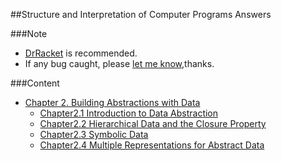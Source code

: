 ##Structure and Interpretation of Computer Programs Answers

###Note
- [DrRacket](http://download.racket-lang.org/) is recommended.
- If any bug caught, please [let me know](https://github.com/Soyn/sicp/issues/new),thanks.

###Content

- [Chapter 2.  Building Abstractions with Data](CH2/README.md)
  - [Chapter2.1 Introduction to Data Abstraction](CH2.1/README.md)
  - [Chapter2.2 Hierarchical Data and the Closure Property](CH2.2/README.md)
  - [Chapter2.3 Symbolic Data](CH2.3)
  - [Chapter2.4 Multiple Representations for Abstract Data](CH2.4/README.md)
